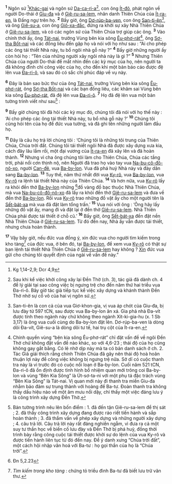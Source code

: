 <sup><b>1</b></sup> Ngôn sứ [^1*][Khác-gai]() và ngôn sứ [Da-ca-ri-a]()[^1], con ông [Ít-đô](), phát ngôn về người Do-thái ở [Giu-đa]() và ở [Giê-ru-sa-lem](), nhân danh Thiên Chúa của [Ít-ra-en](), là Đấng ngự trên họ. <sup><b>2</b></sup> Bấy giờ, ông [Dơ-rúp-ba-ven](), con ông [San-ti-ên]()[^2], và ông [Giê-su-a](), con ông [Giô-xa-đắc](), đứng ra khởi sự xây Nhà Thiên Chúa ở [Giê-ru-sa-lem](), và có các ngôn sứ của Thiên Chúa trợ giúp các ông. <sup><b>3</b></sup> Vào chính thời ấy, ông [Tát-nai](), trưởng Vùng bên kia sông [Êu-phơ-rát]()[^3], ông [Sơ-tha Bốt-nai]() và các đồng liêu đến gặp họ và nói với họ như sau : “Ai cho phép các ông tái thiết Nhà này, tu bổ ngôi nhà gỗ này ?” <sup><b>4</b></sup> Bấy giờ những người ấy còn hỏi họ : “Tên của những người xây ngôi nhà này là gì ?” <sup><b>5</b></sup> Nhưng Thiên Chúa của người Do-thái để mắt nhìn đến các kỳ mục của họ, nên người ta đã không đình chỉ công việc của họ, cho đến khi một bản báo cáo được đệ lên vua [Đa-ri-ô](), và sau đó có sắc chỉ phúc đáp về vụ này.

<sup><b>6</b></sup> Đây là bản sao bức thư của ông [Tát-nai](), trưởng Vùng bên kia sông [Êu-phơ-rát](), ông [Sơ-tha Bốt-nai]() và các bạn đồng liêu, các khâm sai Vùng bên kia sông [Êu-phơ-rát](), đã đệ lên vua [Đa-ri-ô](). <sup><b>7</b></sup> Họ đã đệ lên vua một bản tường trình viết như sau[^4] :

<sup><b>9</b></sup> Bấy giờ chúng tôi đã hỏi các kỳ mục đó, chúng tôi đã nói với họ thế này : ‘Ai cho phép các ông tái thiết Nhà này, tu bổ nhà gỗ này ?’ <sup><b>10</b></sup> Chúng tôi cũng hỏi tên của họ để đức vua tường, và đã ghi tên những người làm đầu họ.

<sup><b>11</b></sup> Đây là câu họ trả lời chúng tôi : ‘Chúng tôi là những tôi trung của Thiên Chúa, Chúa trời đất. Chúng tôi tái thiết ngôi Nhà đã được xây dựng xưa kia, cách đây lâu lắm rồi, một đại vương của [Ít-ra-en]() đã xây lên và đã hoàn thành. <sup><b>12</b></sup> Nhưng vì cha ông chúng tôi làm cho Thiên Chúa, Chúa các tầng trời, phải nổi cơn thịnh nộ, nên Người đã trao họ vào tay vua [Na-bu-cô-đô-nô-xo](), người [Can-đê](), vua [Ba-by-lon](). Vua đã phá huỷ Nhà này và đày dân sang [Ba-by-lon](). <sup><b>13</b></sup> Tuy thế, năm thứ nhất đời vua [Ky-rô](), vua [Ba-by-lon](), vua [Ky-rô]() ra lệnh tái thiết Nhà này của Thiên Chúa. <sup><b>14</b></sup> Và hơn nữa, vua [Ky-rô]() lấy ra khỏi đền thờ [Ba-by-lon]() những [^3*]đồ vàng đồ bạc thuộc Nhà Thiên Chúa, mà vua [Na-bu-cô-đô-nô-xo]() đã lấy ra khỏi đền thờ [Giê-ru-sa-lem]() và đưa về đền thờ [Ba-by-lon](). Rồi vua [Ky-rô]() trao những đồ vật ấy cho một người tên là [Sết-bát-xa]() mà vua đã đặt làm tổng trấn.’ <sup><b>15</b></sup> Vua nói với ông : ‘Ông hãy lấy những đồ vật ấy, mang đi và đặt lại ở đền thờ [Giê-ru-sa-lem](). Nhà Thiên Chúa phải được tái thiết ở chỗ cũ.’ <sup><b>16</b></sup> Bấy giờ, ông [Sết-bát-xa]() đến đặt nền Nhà Thiên Chúa ở [Giê-ru-sa-lem](). Từ đó đến nay, Nhà ấy vẫn được tái thiết, nhưng chưa hoàn thành.

<sup><b>17</b></sup> Vậy bây giờ, nếu đức vua đồng ý, xin đức vua cho người tìm kiếm trong kho tàng[^5] của đức vua, ở bên đó, tại [Ba-by-lon](), để xem vua [Ky-rô]() có thật sự ban lệnh tái thiết Nhà Thiên Chúa ở [Giê-ru-sa-lem]() hay không ? [Xin]() đức vua gửi cho chúng tôi quyết định của ngài về vấn đề này.”

[^1]: Sau khi kể việc khởi công xây lại Đền Thờ (ch. 3), tác giả đã dành ch. 4 để lý giải tại sao công việc bị ngưng trệ cho đến năm thứ hai triều vua Đa-ri-ô. Bây giờ tác giả tiếp tục kể việc xây dựng và khánh thành Đền Thờ nhờ sự cổ võ của hai vị ngôn sứ.
[^2]: San-ti-ên là con cả của vua Giơ-khon-gia, vị vua áp chót của Giu-đa, bị lưu đày từ 597 tCN, sau được vua Ba-by-lon ân xá. Gia phả nhà Đa-vít được tính theo ngành này chứ không theo ngành Xít-ki-gia-hu (x. 1 Sb 3,17) là ông vua cuối cùng do Ba-by-lon đặt lên. Dơ-rúp-ba-ven là dòng dõi Đa-vít, Giê-su-a là dòng dõi tư tế, hai trụ cột của Ít-ra-en.
[^3]: Chính quyền vùng “bên kia sông Êu-phơ-rát” chỉ đặt vấn đề về ngôi Đền Thờ chứ không đặt vấn đề nào khác, so với 4,6-23 ; thái độ của họ cũng không gay gắt bằng. Có lẽ nhờ dịp này mà ta có bản danh sách ở ch. 2. Tác Giả giải thích rằng chính Thiên Chúa đã gây nên thái độ hoà hoãn thuận lợi này để công việc không bị ngưng trệ nữa. Sở dĩ có cuộc thanh tra này là vì trước đó có cuộc nổi loạn ở Ba-by-lon. Cuối năm 521 tCN, Đa-ri-ô đã ổn định được tình hình bổ nhiệm quan mới trông coi Ba-by-lon và vùng “Bên Kia Sông” là Út-sơ-ta-ni với một phụ tá đặc trách vùng “Bên Kia Sông” là Tát-nai. Vị quan mới này đi thanh tra miền Giu-đa nhằm bảo đảm sự trung thành với hoàng đế Ba-tư. Đoàn thanh tra không thấy dấu hiệu nào về một âm mưu nổi dậy, chỉ thấy một việc đáng lưu ý là công trình xây dựng Đền Thờ.
[^4]: Bản tường trình nêu lên bốn điểm : 1. đã đến tận Giê-ru-sa-lem để thị sát ; 2. đã thấy công trình xây dựng đang được ráo riết tiến hành và sắp hoàn thành ; 3. đã thẩm vấn về phép xây dựng và những người xây dựng ; 4. câu trả lời. Câu trả lời này rất đáng nghiền ngẫm, vì đưa ra cả một suy tư thần học về biến cố lưu đày và Đền Thờ bị phá huỷ, đồng thời trình bày rằng công cuộc tái thiết được khởi sự do lệnh của vua Ky-rô và được tiến hành liên tục từ đó đến nay. Để ý danh xưng “Chúa trời đất”, một cách hội nhập văn hoá với Ba-tư : họ gọi thần của họ là “Chúa trời”.
[^5]: *Tìm kiếm trong kho tàng* : chứng tỏ triều đình Ba-tư đã biết lưu trữ văn thư.
[^1*]: Kg 1,14–2,9; Dcr 4,9
[^3*]: Đn 5,2.23